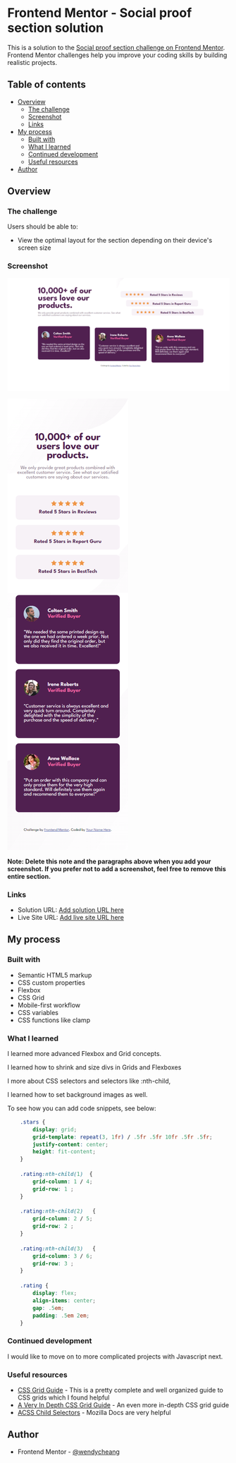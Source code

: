 # Frontend Mentor - Social proof section solution

This is a solution to the [Social proof section challenge on Frontend Mentor](https://www.frontendmentor.io/challenges/social-proof-section-6e0qTv_bA). Frontend Mentor challenges help you improve your coding skills by building realistic projects. 

## Table of contents

- [Overview](#overview)
  - [The challenge](#the-challenge)
  - [Screenshot](#screenshot)
  - [Links](#links)
- [My process](#my-process)
  - [Built with](#built-with)
  - [What I learned](#what-i-learned)
  - [Continued development](#continued-development)
  - [Useful resources](#useful-resources)
- [Author](#author)


## Overview

### The challenge

Users should be able to:

- View the optimal layout for the section depending on their device's screen size

### Screenshot

![Desktop](./images/desktop.png)

![Mobile](./images/mobile.png)


**Note: Delete this note and the paragraphs above when you add your screenshot. If you prefer not to add a screenshot, feel free to remove this entire section.**

### Links

- Solution URL: [Add solution URL here](https://your-solution-url.com)
- Live Site URL: [Add live site URL here](https://your-live-site-url.com)

## My process

### Built with

- Semantic HTML5 markup
- CSS custom properties
- Flexbox
- CSS Grid
- Mobile-first workflow
- CSS variables
- CSS functions like clamp

### What I learned

I learned more advanced Flexbox and Grid concepts.

I learned how to shrink and size divs in Grids and Flexboxes

I more about CSS selectors and selectors like :nth-child,

I learned how to set background images as well. 

To see how you can add code snippets, see below:

```css
    .stars {
        display: grid;
        grid-template: repeat(3, 1fr) / .5fr .5fr 10fr .5fr .5fr;
        justify-content: center;
        height: fit-content;
    }

    .rating:nth-child(1)  {
        grid-column: 1 / 4;
        grid-row: 1 ;
    }

    .rating:nth-child(2)   {
        grid-column: 2 / 5;
        grid-row: 2 ;
    }

    .rating:nth-child(3)   {
        grid-column: 3 / 6;
        grid-row: 3 ;
    }

    .rating {
        display: flex;
        align-items: center;
        gap: .5em;
        padding: .5em 2em;
    }
```
### Continued development

I would like to move on to more complicated projects with Javascript next. 

### Useful resources

- [CSS Grid Guide](https://css-tricks.com/snippets/css/complete-guide-grid/) - This is a pretty complete and well organized guide to CSS grids which I found helpful
- [A Very In Depth CSS Grid Guide](https://coderpad.io/blog/development/a-very-very-in-depth-guide-on-css-grid/#expand-grid-items) - An even more in-depth CSS grid guide
- [ACSS Child Selectors](https://developer.mozilla.org/en-US/docs/Web/CSS/:nth-child) - Mozilla Docs are very helpful

## Author

- Frontend Mentor - [@wendycheang](https://www.frontendmentor.io/profile/wendycheang)
